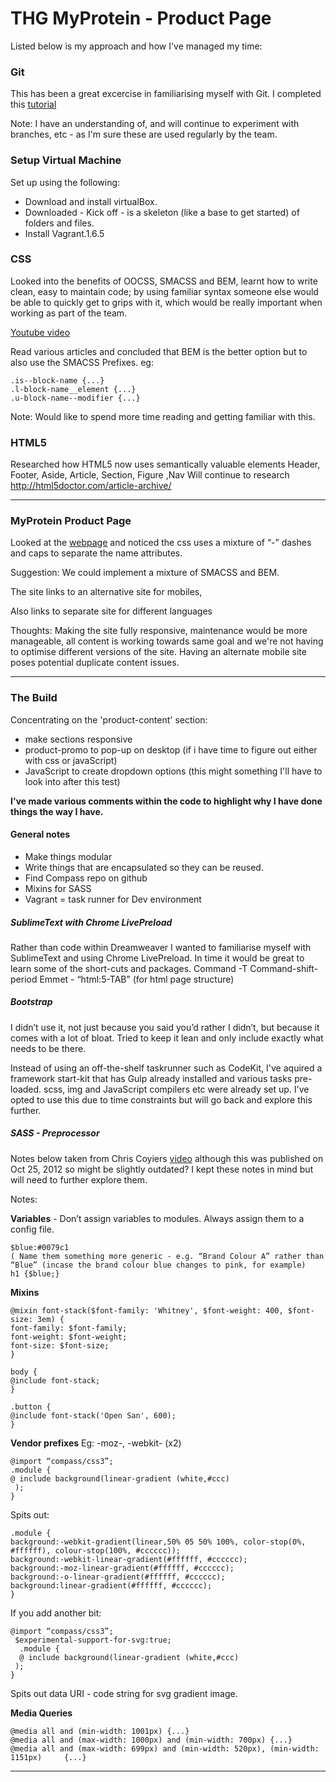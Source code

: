 # THG MyProtein - Product Page

Listed below is my approach and how I've managed my time:

### Git
This has been a great excercise in familiarising myself with Git. I completed this [tutorial](https://try.github.io/levels/1/challenges/1)

Note: I have an understanding of, and will continue to experiment with branches, etc - as I'm sure these are used regularly by the team.

### Setup Virtual Machine
Set up using the following:
 - Download and install virtualBox.
 - Downloaded - Kick off - is a skeleton (like a base to get started) of folders and files.
 - Install Vagrant.1.6.5

### CSS 
Looked into the benefits of OOCSS, SMACSS and BEM, learnt how to write clean, easy to maintain code; by using familiar syntax someone else would be able to quickly get to grips with it, which would be really important when working as part of the team.

[Youtube video](http:www.youtube.com/watch?v=j9Uxge675So)

Read various articles and concluded that BEM is the better option but to also use the SMACSS Prefixes. eg: 

    .is--block-name {...}
    .l-block-name__element {...}
    .u-block-name--modifier {...}

Note: Would like to spend more time reading and getting familiar with this.

### HTML5
Researched how HTML5 now uses semantically valuable elements 
Header, Footer, Aside, Article, Section, Figure ,Nav
Will continue to research <http://html5doctor.com/article-archive/>

---

### MyProtein Product Page
Looked at the [webpage](http://www.myprotein.com/sports-nutrition/impact-whey-protein/10530943.html) and noticed the css uses a mixture of “-” dashes and caps to separate the name attributes.  

Suggestion: We could implement a mixture of SMACSS and BEM.

The site links to an alternative site for mobiles,
<link rel="alternate" media="only screen and (max-width: 640px)" href="http://m.myprotein.com/sports-nutrition/impact-whey-protein/10530943.html">

Also links to separate site for different languages
<link rel="alternate" hreflang="da-dk" href="http://m.myprotein.dk/sports-nutrition/impact-whey-protein/10530943.html"/>

Thoughts: Making the site fully responsive, maintenance would be more manageable, all content is working towards same goal and we're not having to optimise different versions of the site. Having an alternate mobile site poses potential duplicate content issues.

---

### The Build
Concentrating on the 'product-content' section:
- make sections responsive
- product-promo to pop-up on desktop (if i have time to figure out either with css or javaScript)
- JavaScript to create dropdown options (this might something I'll have to look into after this test)

**I've made various comments within the code to highlight why I have done things the way I have.**


#### General notes
- Make things modular
- Write things that are encapsulated so they can be reused. 
- Find Compass repo on github
- Mixins for SASS
- Vagrant = task runner for Dev environment

##### SublimeText with Chrome LivePreload
Rather than code within Dreamweaver I wanted to familiarise myself with SublimeText and using Chrome LivePreload. In time it would be great to learn some of the short-cuts and packages.
Command -T
Command-shift-period
Emmet - “html:5-TAB” (for html page structure)

##### Bootstrap
I didn’t use it, not just because you said you’d rather I didn’t, but because it comes with a lot of bloat. Tried to keep it lean and only include exactly what needs to be there. 

Instead of using an off-the-shelf taskrunner such as CodeKit, I've aquired a framework start-kit that has Gulp already installed and various tasks pre-loaded. scss, img and JavaScript compilers etc were already set up. I've opted to use this due to time constraints but will go back and explore this further.

##### SASS - Preprocessor 
Notes below taken from Chris Coyiers [video](https://www.youtube.com/watch?v=vsTrAfJFLXI) although this was published on Oct 25, 2012 so might be slightly outdated? I kept these notes in mind but will need to further explore them.

Notes:

**Variables** - Don’t assign variables to modules. Always assign them to a config file. 

    $blue:#0079c1 
    ( Name them something more generic - e.g. “Brand Colour A” rather than “Blue” (incase the brand colour blue changes to pink, for example)
    h1 {$blue;}
    
**Mixins**

    @mixin font-stack($font-family: 'Whitney', $font-weight: 400, $font-size: 3em) {
    font-family: $font-family;
    font-weight: $font-weight;
    font-size: $font-size;
    }

    body {
    @include font-stack;
    }

    .button {
    @include font-stack('Open San', 600);
    }

**Vendor prefixes**
Eg: -moz-, -webkit- (x2)

    @import “compass/css3”;
    .module {
    @ include background(linear-gradient (white,#ccc)
     );
    }
    
Spits out:

    .module {
    background:-webkit-gradient(linear,50% 05 50% 100%, color-stop(0%, #ffffff), colour-stop(100%, #cccccc));
    background:-webkit-linear-gradient(#ffffff, #cccccc);
    background:-moz-linear-gradient(#ffffff, #cccccc);
    background:-o-linear-gradient(#ffffff, #cccccc);
    background:linear-gradient(#ffffff, #cccccc);
    }

If you add another bit:

    @import “compass/css3”;
     $experimental-support-for-svg:true;
      .module {
      @ include background(linear-gradient (white,#ccc)
     );
    }
    
Spits out data URI - code string for svg gradient image.
    
**Media Queries**

    @media all and (min-width: 1001px) {...}
    @media all and (max-width: 1000px) and (min-width: 700px) {...}
    @media all and (max-width: 699px) and (min-width: 520px), (min-width: 1151px)     {...}



---









